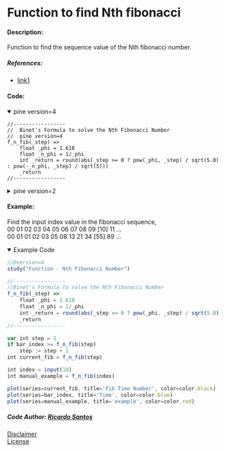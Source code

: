 # Function to find Nth fibonacci

#### Description:

Function to find the sequence value of the Nth fibonacci number.

##### References:
* [link1](https://www.geeksforgeeks.org/program-for-nth-fibonacci-number/ "Multiple Methods:")


#### Code:

<details open>
  <!-- leave a blank line after summary -->
  <summary>pine version=4</summary>

```
//-----------------
//  Binet's Formula to solve the Nth Fibonacci Number
//  pine version=4
f_n_fib(_step) =>
    float _phi = 1.618
    float _n_phi = 1/_phi
    int _return = round(abs(_step >= 0 ? pow(_phi, _step) / sqrt(5.0) : pow(-_n_phi, _step) / sqrt(5)))
    _return
//-----------------
```
</details>

<details close>
  <!-- leave a blank line after summary -->
  <summary>pine version=2</summary>

<!--  -->
<!-- code goes between the backticks: -->
```javascript
//-----------------
//  Binet's Formula to solve the Nth Fibonacci Number
//  pine version=2
f_n_fib(_step) =>
		_phi = 1.618
		_n_phi = 1/_phi
		_return = round(_step >= 0 ? pow(_phi, _step) / sqrt(5) : pow(-_n_phi, _step) / sqrt(5))
//-----------------
```  
</details>

#### Example:


Find the input index value in the fibonacci sequence, <br/>
00 01 02 03 04 05 06 07 08 09 \[10] 11 ... <br/>
00 01 01 02 03 05 08 13 21 34 \[55] 89 ...

<details open>
  <!-- leave a blank line after summary -->
  <summary>Example Code</summary>

<!--  -->
<!-- code goes between the backticks: -->
```javascript
//@version=4
study("Function - Nth Fibonacci Number")

//-----------------
//Binet's Formula to solve the Nth Fibonacci Number
f_n_fib(_step) =>
    float _phi = 1.618
    float _n_phi = 1/_phi
    int _return = round(abs(_step >= 0 ? pow(_phi, _step) / sqrt(5.0) : pow(-_n_phi, _step) / sqrt(5)))
    _return
//-----------------

var int step = 1
if bar_index >= f_n_fib(step)
    step := step + 1
int current_fib = f_n_fib(step)

int index = input(10)
int manual_example = f_n_fib(index)

plot(series=current_fib, title='Fib Time Number', color=color.black)
plot(series=bar_index, title='Time', color=color.blue)
plot(series=manual_example, title='example', color=color.red)

```
</details>

##### Code Author: [Ricardo Santos](https://www.tradingview.com/u/RicardoSantos/ "@Tradingview.")

[Disclaimer](/./DISCLAIMER.md "Disclaimer.")<br/>
[License](/./LICENSE "License.")
